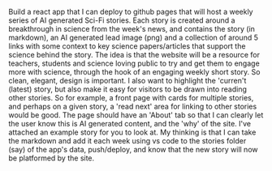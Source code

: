 Build a react app that I can deploy to github pages that will host a weekly series of AI generated Sci-Fi stories. Each story is created around a breakthrough in science from the week's news, and contains the story (in markdown), an AI generated lead image (png) and a collection of around 5 links with some context to key science papers/articles that support the science behind the story. The idea is that the website will be a resource for teachers, students and science loving public to try and get them to engage more with science, through the hook of an engaging weekly short story. So clean, elegant, design is important. I also want to highlight the 'curren't (latest) story, but also make it easy for visitors to be drawn into reading other stories. So for example, a front page with cards for multiple stories, and perhaps on a given story, a 'read next' area for linking to other stories would be good. The page should have an 'About' tab so that I can clearly let the user know this is AI generated content, and the 'why' of the site. I've attached an example story for you to look at. My thinking is that I can take the markdown and add it each week using vs code to the stories folder (say) of the app's data, push/deploy, and know that the new story will now be platformed by the site.